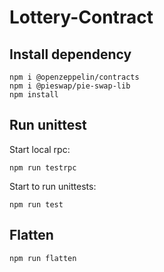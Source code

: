 # Lottery-Contract

## Install dependency

```shell script
npm i @openzeppelin/contracts
npm i @pieswap/pie-swap-lib
npm install
```

## Run unittest

Start local rpc:
```shell script
npm run testrpc
```

Start to run unittests:
```shell script
npm run test
```

## Flatten

```shell script
npm run flatten
```

